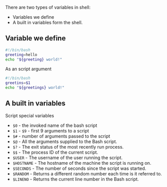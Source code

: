 

There are two types of variables in shell:
- Variables we define
- A built in variables form the shell.

## Variable we define
``` bash
#!/bin/bash
greeting=hello
echo "${greeting} world!" 
```
As an script argument
``` bash
#!/bin/bash
greetins=$1
echo "${greetings} world!"
```

## A built in variables
Script special variables

- `$0` - the invoked name of the bash script
- `$1` - `$9` - first 9 arguments to a script
- `$#` - number of arguments passed to the script
- `$@` - All the arguments supplied to the Bash script.
- `$?` - The exit status of the most recently run process.
- `$$` - The process ID of the current script.
- `$USER` - The username of the user running the script.
- `$HOSTNAME` - The hostname of the machine the script is running on.
- `$SECONDS` - The number of seconds since the script was started.
- `$RANDOM` - Returns a different random number each time is it referred to.
- `$LINENO` - Returns the current line number in the Bash script.